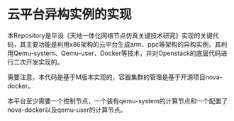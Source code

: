 # 云平台异构实例的实现

本Repository是毕设《天地一体化网络节点仿真关键技术研究》实现的关键代码，其主要功能是利用x86架构的云平台生成arm、ppc等架构的异构实例，其利用Qemu-system、Qemu-user、Docker等技术，并对Openstack的底层代码进行二次开发实现的。

需要注意，本代码是基于M版本实现的，容器集群的管理是基于开源项目nova-docker。

本平台至少需要一个控制节点，一个装有qemu-system的计算节点和一个配置了nova-docker以及qemu-user的计算节点。
